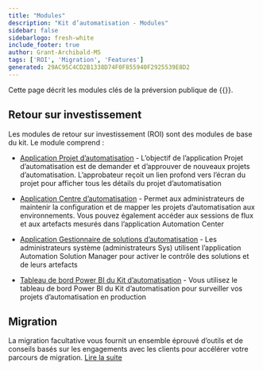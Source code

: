 ```yaml
---
title: "Modules"
description: "Kit d’automatisation - Modules"
sidebar: false
sidebarlogo: fresh-white
include_footer: true
author: Grant-Archibald-MS
tags: ['ROI', 'Migration', 'Features']
generated: 29AC95C4CD2B1338D74F0F855940F2925539E8D2
---
```


Cette page décrit les modules clés de la préversion publique de {{<product-name>}}.

## Retour sur investissement

Les modules de retour sur investissement (ROI) sont des modules de base du kit. Le module comprend :

- [Application Projet d’automatisation](https://learn.microsoft.com/power-automate/guidance/automation-kit/use-automation-kit#automation-project-app) - L’objectif de l’application Projet d’automatisation est de demander et d’approuver de nouveaux projets d’automatisation. L’approbateur reçoit un lien profond vers l’écran du projet pour afficher tous les détails du projet d’automatisation

- [Application Centre d’automatisation](https://learn.microsoft.com/power-automate/guidance/automation-kit/use-automation-kit#automation-center-app) - Permet aux administrateurs de maintenir la configuration et de mapper les projets d’automatisation aux environnements. Vous pouvez également accéder aux sessions de flux et aux artefacts mesurés dans l’application Automation Center

- [Application Gestionnaire de solutions d’automatisation](https://learn.microsoft.com/power-automate/guidance/automation-kit/use-automation-kit#automation-solution-manager-app) - Les administrateurs système (administrateurs Sys) utilisent l’application Automation Solution Manager pour activer le contrôle des solutions et de leurs artefacts

- [Tableau de bord Power BI du Kit d’automatisation](https://learn.microsoft.com/power-automate/guidance/automation-kit/use-automation-kit#automation-kit-power-bi-dashboard) - Vous utilisez le tableau de bord Power BI du Kit d’automatisation pour surveiller vos projets d’automatisation en production

## Migration

La migration facultative vous fournit un ensemble éprouvé d’outils et de conseils basés sur les engagements avec les clients pour accélérer votre parcours de migration. [Lire la suite](/fr/migration)
